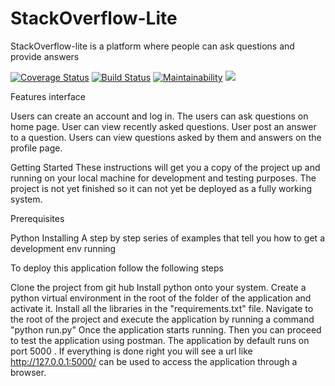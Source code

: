 # StackOverflow-Lite
StackOverflow-lite is a platform where people can ask questions and provide answers

[![Coverage Status](https://coveralls.io/repos/github/walimike/stackoverflowlite_2/badge.svg?branch=master)](https://coveralls.io/github/walimike/stackoverflowlite_2?branch=master) [![Build Status](https://travis-ci.org/walimike/stackoverflowlite_2.svg?branch=develop)](https://travis-ci.org/walimike/stackoverflowlite_2) [![Maintainability](https://api.codeclimate.com/v1/badges/a99a88d28ad37a79dbf6/maintainability)](https://codeclimate.com/github/codeclimate/codeclimate/maintainability) <a href="https://codeclimate.com/github/codeclimate/codeclimate/test_coverage"><img src="https://api.codeclimate.com/v1/badges/a99a88d28ad37a79dbf6/test_coverage" /></a>

Features interface

Users can create an account and log in.
The users can ask questions on home page.
User can view recently asked questions.
User post an answer to a question.
Users can view questions asked by them and answers on the profile page.


Getting Started
These instructions will get you a copy of the project up and running on your local machine for development and testing purposes. The project is not yet finished so it can not yet be deployed as a fully working system.

Prerequisites

Python
Installing
A step by step series of examples that tell you how to get a development env running

To deploy this application follow the following steps

Clone the project from git hub
Install python onto your system. 
Create a python virtual environment in the root of the folder of the application and activate it.
Install all the libraries in the "requirements.txt" file.
Navigate to the root of the project and execute the application by running a command "python run.py"
Once the application starts running. Then you can proceed to test the application using postman. The application by default runs on port 5000 . If everything is done right you will see a url like http://127.0.0.1:5000/ can be used to access the application through a browser.
